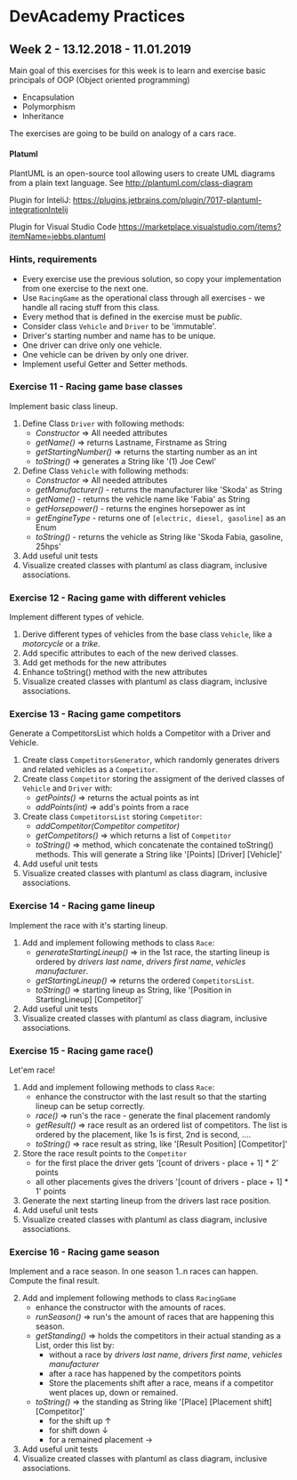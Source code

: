 # DevAcademy Practices

## Week 2 - 13.12.2018 - 11.01.2019

Main goal of this exercises for this week is to learn and exercise basic principals of OOP (Object oriented programming)

* Encapsulation
* Polymorphism
* Inheritance

The exercises are going to be build on analogy of a cars race.

#### Platuml

PlantUML is an open-source tool allowing users to create UML diagrams from a plain text language. See http://plantuml.com/class-diagram

Plugin for InteliJ:
https://plugins.jetbrains.com/plugin/7017-plantuml-integrationIntelij

Plugin for Visual Studio Code
https://marketplace.visualstudio.com/items?itemName=jebbs.plantuml

### Hints, requirements
 
 * Every exercise use the previous solution, so copy your implementation from one exercise to the next one.
 * Use `RacingGame` as the operational class through all exercises - we handle all racing stuff from this class.
 * Every method that is defined in the exercise must be _public_.
 * Consider class `Vehicle` and `Driver` to be 'immutable'.
 * Driver's starting number and name has to be unique.
 * One driver can drive only one vehicle.
 * One vehicle can be driven by only one driver.
 * Implement useful Getter and Setter methods.

### Exercise 11 - Racing game base classes

Implement basic class lineup.

 1. Define Class `Driver` with following methods:
    * _Constructor_ => All needed attributes 
    * _getName()_ => returns Lastname, Firstname as String
    * _getStartingNumber()_ => returns the starting number as an int
    * _toString()_ => generates a String like '(1) Joe Cewl' 
 2. Define Class `Vehicle` with following  methods:
    * _Constructor_ => All needed attributes
    * _getManufacturer()_ - returns the manufacturer like 'Skoda' as String
    * _getName()_ - returns the vehicle name like 'Fabia' as String
    * _getHorsepower()_ - returns the engines horsepower as int
    * _getEngineType_ - returns one of `[electric, diesel, gasoline]` as an Enum
    * _toString()_ - returns the vehicle as String like 'Skoda Fabia, gasoline, 25hps'
 3. Add useful unit tests
 4. Visualize created classes with plantuml as class diagram, inclusive associations.
 
### Exercise 12 - Racing game with different vehicles

Implement different types of vehicle.
 
 1. Derive different types of vehicles from the base class `Vehicle`, like a _motorcycle_ or a _trike_.
 2. Add specific attributes to each of the new derived classes.
 4. Add get methods for the new attributes
 5. Enhance toString() method with the new attributes 
 3. Visualize created classes with plantuml as class diagram, inclusive associations.
 
### Exercise 13 - Racing game competitors
 
 Generate a CompetitorsList which holds a Competitor with a Driver and Vehicle.
  
  1. Create class `CompetitorsGenerator`, which randomly generates drivers and related vehicles as a `Competitor`.
  2. Create class `Competitor` storing the assigment of the derived classes of `Vehicle` and `Driver` with:
     * _getPoints()_ => returns the actual points as int
     * _addPoints(int)_ => add's points from a race
  3. Create class `CompetitorsList` storing `Competitor`:
     * _addCompetitor(Competitor competitor)_
     * _getCompetitors()_ => which returns a list of `Competitor`
     * _toString()_ => method, which concatenate the contained toString() methods. This will generate a String like '[Points] [Driver] [Vehicle]'
  4. Add useful unit tests
  5. Visualize created classes with plantuml as class diagram, inclusive associations.
  
### Exercise 14 - Racing game lineup
  
  Implement the race with it's starting lineup.
   
  1. Add and implement following methods to class `Race`:
      * _generateStartingLineup()_ => in the 1st race, the starting lineup is ordered by _drivers last name_, _drivers first name_, _vehicles manufacturer_.
      * _getStartingLineup()_ => returns the ordered `CompetitorsList`.
      * _toString()_ => starting lineup as String, like '[Position in StartingLineup] [Competitor]'
  2. Add useful unit tests
  3. Visualize created classes with plantuml as class diagram, inclusive associations.
  
### Exercise 15 - Racing game race()
  
  Let'em race!
   
  1. Add and implement following methods to class `Race`:
      * enhance the constructor with the last result so that the starting lineup can be setup correctly.
      * _race()_ => run's the race - generate the final placement randomly
      * _getResult()_ => race result as an ordered list of competitors. The list is ordered by the placement, like 1s is first, 2nd is second, ....
      * _toString()_ => race result as string, like '[Result Position] [Competitor]'
  2. Store the race result points to the `Competitor`
      * for the first place the driver gets '[count of drivers - place + 1] * 2' points
      * all other placements gives the drivers '[count of drivers - place + 1] * 1' points
  3. Generate the next starting lineup from the drivers last race position.
  4. Add useful unit tests
  3. Visualize created classes with plantuml as class diagram, inclusive associations.
  
### Exercise 16 - Racing game season
  
  Implement and a race season. In one season 1..n races can happen. Compute the final result.
  
  2. Add and implement following methods to class `RacingGame`
      * enhance the constructor with the amounts of races.
      * _runSeason()_ => run's the amount of races that are happening this season.
      * _getStanding()_ => holds the competitors in their actual standing as a List, order this list by:
        * without a race by _drivers last name_, _drivers first name_, _vehicles manufacturer_
        * after a race has happened by the competitors points
        * Store the placements shift after a race, means if a competitor went places up, down or remained.
      * _toString()_ => the standing as String like '[Place] [Placement shift] [Competitor]'
        * for the shift up &#8593;
        * for shift down &#8595;
        * for a remained placement &#8594;
  3. Add useful unit tests
  4. Visualize created classes with plantuml as class diagram, inclusive associations.